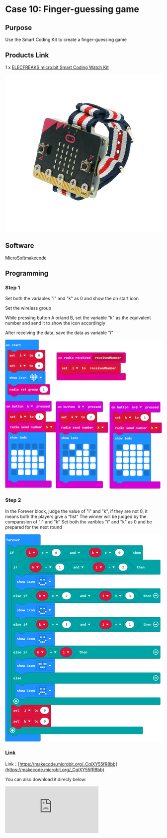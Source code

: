 # Case 10: Finger-guessing game

## Purpose

 Use the Smart Coding Kit to create a finger-guessing game

## Products Link

 1 x [ELECFREAKS micro:bit Smart Coding Watch Kit](https://shop.elecfreaks.com/products/elecfreaks-micro-bit-smart-coding-watch-kit-without-micro-bit-board?_pos=2&_sid=ce4e7cb69&_ss=r)


![](./images/smart_coding_kit_case_10_01.png)


## Software

[MicroSoftmakecode](https://makecode.microbit.org/#)

## Programming

### Step 1
 Set both the variables "i" and "k" as 0 and show the on start icon

 Set the wireless group

 While pressing button A or/and B,  set the variable "k" as the equivalent number and send it to show the icon accordingly

 After receiving the data, save the data as variable "i"

  ![](./images/smart_coding_kit_case_10_02.png)

### Step 2
 In the Forever block, judge the value of "i" and "k", if they are not 0, it means both the players give a “fist"
 The winner will be judged by the comparasion of "i" and "k"
 Set both the varibles "i" and "k" as 0 and be prepared for the next round

![](./images/smart_coding_kit_case_10_03.png)




### Link
 Link：[https://makecode.microbit.org/_CqiXY55fR8bb](https://makecode.microbit.org/_CqiXY55fR8bb)

 You can also download it direcly below:

<div
    style={{
        position: 'relative',
        paddingBottom: '60%',
        overflow: 'hidden',
    }}
>
    <iframe
        src="https://makecode.microbit.org/_CqiXY55fR8bb"
        frameborder="0"
        sandbox="allow-popups allow-forms allow-scripts allow-same-origin"
        style={{
            position: 'absolute',
            width: '100%',
            height: '100%',
        }}
    />
</div>


## Result


Choose to give a "fist" through button A or/and B,  the results will be given accordingly, the winner has a smile face and the loser has a cry face on the micro:bit.





## Exploration




## FAQ




## Relevant File
